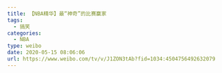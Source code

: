 ```yaml
---
title: 【NBA精华】最“神奇”的比赛赢家
tags:
  - 搞笑
categories:
  - NBA
type: weibo
date: 2020-05-15 08:06:06
url: https://www.weibo.com/tv/v/J1ZON3tAb?fid=1034:4504756492632079
---
```


<!-- more -->